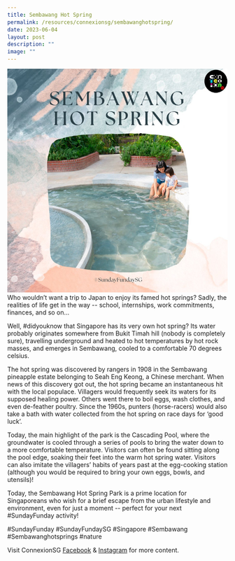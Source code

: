 ```yaml
---
title: Sembawang Hot Spring
permalink: /resources/connexionsg/sembawanghotspring/
date: 2023-06-04
layout: post
description: ""
image: ""
---
```

![](/images/connexionsg/2023/hot%20spring.PNG)Who wouldn’t want a trip to Japan to enjoy its famed hot springs? Sadly, the realities of life get in the way -- school, internships, work commitments, finances, and so on…

Well, #didyouknow that Singapore has its very own hot spring? Its water probably originates somewhere from Bukit Timah hill (nobody is completely sure), travelling underground and heated to hot temperatures by hot rock masses, and emerges in Sembawang, cooled to a comfortable 70 degrees celsius.

The hot spring was discovered by rangers in 1908 in the Sembawang pineapple estate belonging to Seah Eng Keong, a Chinese merchant. When news of this discovery got out, the hot spring became an instantaneous hit with the local populace. Villagers would frequently seek its waters for its supposed healing power. Others went there to boil eggs, wash clothes, and even de-feather poultry. Since the 1960s, punters (horse-racers) would also take a bath with water collected from the hot spring on race days for ‘good luck’.

Today, the main highlight of the park is the Cascading Pool, where the groundwater is cooled through a series of pools to bring the water down to a more comfortable temperature. Visitors can often be found sitting along the pool edge, soaking their feet into the warm hot spring water. Visitors can also imitate the villagers’ habits of years past at the egg-cooking station (although you would be required to bring your own eggs, bowls, and utensils)!

Today, the Sembawang Hot Spring Park is a prime location for Singaporeans who wish for a brief escape from the urban lifestyle and environment, even for just a moment -- perfect for your next #SundayFunday activity!

#SundayFunday #SundayFundaySG #Singapore #Sembawang #Sembawanghotsprings #nature

Visit ConnexionSG [Facebook](https://www.facebook.com/ConnexionSG) & [Instagram](https://www.instagram.com/connexionsg/) for more content.